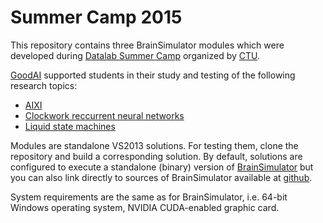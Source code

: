 # Summer Camp 2015
This repository contains three BrainSimulator modules which were developed during [Datalab Summer Camp](http://datalab.fit.cvut.cz/events/52-summer-camp-2015) organized by [CTU](https://www.fit.cvut.cz/en). 

[GoodAI](http://www.goodai.com) supported students in their study and testing of the following research topics:

* [AIXI](AIXIModule/README.md)
* [Clockwork reccurrent neural networks](ClockWorkNNModule/README.md)
* [Liquid state machines](LSMModule/README.md)

Modules are standalone VS2013 solutions. For testing them, clone the repository and build a corresponding solution.
By default, solutions are configured to execute a standalone (binary) version of [BrainSimulator](http://www.goodai.com/#!brain-simulator/c81c)
but you can also link directly to sources of BrainSimulator available at [github](https://github.com/GoodAI/BrainSimulator).

System requirements are the same as for BrainSimulator, i.e. 64-bit Windows operating system, NVIDIA CUDA-enabled graphic card.


